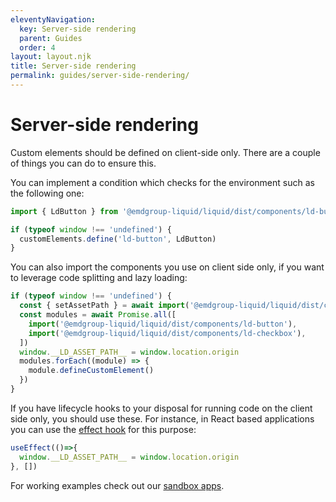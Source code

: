 ```yaml
---
eleventyNavigation:
  key: Server-side rendering
  parent: Guides
  order: 4
layout: layout.njk
title: Server-side rendering
permalink: guides/server-side-rendering/
---
```



# Server-side rendering

Custom elements should be defined on client-side only. There are a couple of things you can do to ensure this.

You can implement a condition which checks for the environment such as the following one:

```js
import { LdButton } from '@emdgroup-liquid/liquid/dist/components/ld-button'

if (typeof window !== 'undefined') {
  customElements.define('ld-button', LdButton)
}
```

You can also import the components you use on client side only, if you want to leverage code splitting and lazy loading:

```js
if (typeof window !== 'undefined') {
  const { setAssetPath } = await import('@emdgroup-liquid/liquid/dist/components')
  const modules = await Promise.all([
    import('@emdgroup-liquid/liquid/dist/components/ld-button'),
    import('@emdgroup-liquid/liquid/dist/components/ld-checkbox'),
  ])
  window.__LD_ASSET_PATH__ = window.location.origin
  modules.forEach((module) => {
    module.defineCustomElement()
  })
}
```

If you have lifecycle hooks to your disposal for running code on the client side only, you should use these. For instance, in React based applications you can use the [effect hook](https://reactjs.org/docs/hooks-effect.html) for this purpose:

```js
useEffect(()=>{
  window.__LD_ASSET_PATH__ = window.location.origin
}, [])
```

For working examples check out our [sandbox apps](guides/sandbox-applications/).

<docs-page-nav prev-href="guides/type-checking-and-intellisense/" next-title="Event handling" next-href="guides/event-handling/"></docs-page-nav>
